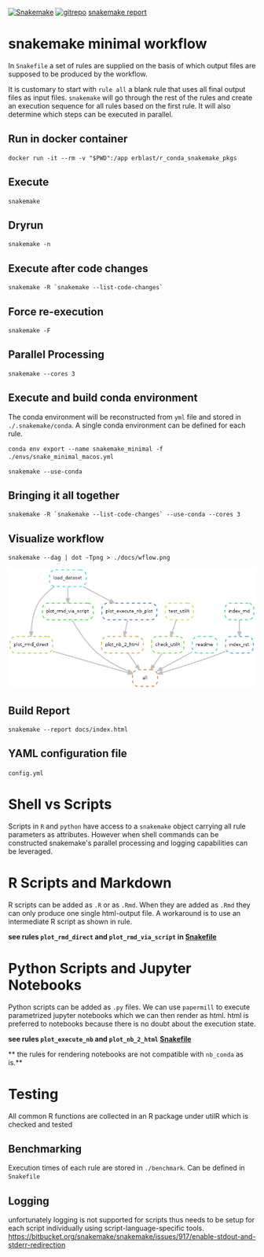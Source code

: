 [![Snakemake](https://img.shields.io/badge/snakemake-≥5.6.0-brightgreen.svg?style=flat)](https://snakemake.readthedocs.io)
[![gitrepo](https://icon-library.net/images/github-logo-icon/github-logo-icon-28.jpg)](https://github.com/erblast/snakemake_minimal)
[snakemake report](https://erblast.github.io/snakemake_minimal/)

# snakemake minimal workflow
In `Snakefile` a set of rules are supplied on the basis of which output files are
supposed to be produced by the workflow.

It is customary to start with `rule all` a blank rule that uses all final output files as input files.
`snakemake` will go through the rest of the rules and create an execution sequence for all rules based
on the first rule. It will also determine which steps can be executed in parallel.

## Run in docker container

```
docker run -it --rm -v "$PWD":/app erblast/r_conda_snakemake_pkgs
```

## Execute
```shell
snakemake
```

## Dryrun
```shell
snakemake -n

```

## Execute after code changes
```shell
snakemake -R `snakemake --list-code-changes`
```

## Force re-execution
```shell
snakemake -F
```

## Parallel Processing

```shell
snakemake --cores 3
```

## Execute and build conda environment

The conda environment will be reconstructed from `yml` file and stored in `./.snakemake/conda`.
A single conda environment can be defined for each rule.

```shell
conda env export --name snakemake_minimal -f ./envs/snake_minimal_macos.yml
```

```shell
snakemake --use-conda
```

## Bringing it all together

```shell
snakemake -R `snakemake --list-code-changes` --use-conda --cores 3
```


## Visualize workflow
```shell
snakemake --dag | dot -Tpng > ./docs/wflow.png
```

![](./docs/wflow.png)


## Build Report

```
snakemake --report docs/index.html
```


## YAML configuration file
`config.yml`

# Shell vs Scripts
Scripts in `R` and `python` have access to a `snakemake` object carrying all rule
parameters as attributes. However when shell commands can be constructed snakemake's
parallel processing and logging capabilities can be leveraged.

# R Scripts and Markdown
R scripts can be added as `.R` or as `.Rmd`. When they are added as `.Rmd` they
can only produce one single html-output file. A workaround is to use an intermediate
R script as shown in rule.

**see rules `plot_rmd_direct` and `plot_rmd_via_script` in [Snakefile](https://github.com/erblast/snakemake_minimal/blob/master/Snakefile)**

# Python Scripts and Jupyter Notebooks
Python scripts can be added as `.py` files. We can use `papermill` to execute
parametrized jupyter notebooks which we can then render as html. html is preferred
to notebooks because there is no doubt about the execution state.

**see rules `plot_execute_nb` and `plot_nb_2_html` [Snakefile](https://github.com/erblast/snakemake_minimal/blob/master/Snakefile)**

** the rules for rendering notebooks are not compatible with `nb_conda` as is.**

# Testing

All common R functions are collected in an R package under utilR which is checked and tested

## Benchmarking
Execution times of each rule are stored in `./benchmark`. Can be defined in `Snakefile`

## Logging
unfortunately logging is not supported for scripts thus needs to be setup
for each script individually using script-language-specific tools.
https://bitbucket.org/snakemake/snakemake/issues/917/enable-stdout-and-stderr-redirection
